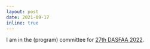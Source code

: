 ```yaml
---
layout: post
date: 2021-09-17
inline: true
---
```


I am in the (program) committee for <a href="https://www.dasfaa2022.org/" target="_blank">27th DASFAA 2022</a>.
